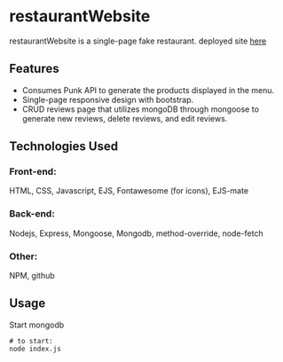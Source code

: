 # restaurantWebsite

restaurantWebsite is a single-page fake restaurant. deployed site [here](https://kiki-restaurant.herokuapp.com/)

## Features
* Consumes Punk API to generate the products displayed in the menu. 
* Single-page responsive design with bootstrap.
* CRUD reviews page that utilizes mongoDB through mongoose to generate new reviews, delete reviews, and edit reviews.

## Technologies Used

### Front-end:
HTML, CSS, Javascript, EJS, Fontawesome (for icons), EJS-mate

### Back-end:
Nodejs, Express, Mongoose, Mongodb, method-override, node-fetch

### Other:
NPM, github 

## Usage
Start mongodb

```node
# to start:
node index.js
